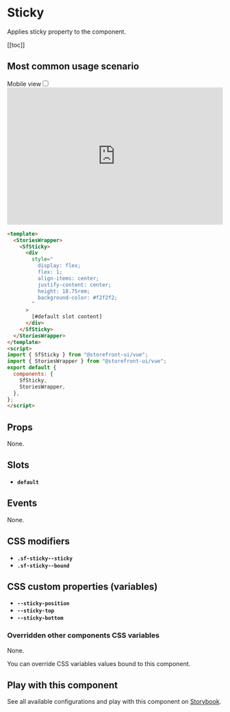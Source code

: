 # Sticky

Applies sticky property to the component.

[[toc]]

## Most common usage scenario

<div class="vuepress-mobile">
    <label for="vuepress-mobile" class="vuepress-mobile-label">Mobile view</label><input id="vuepress-mobile" type="checkbox" class="vuepress-mobile-checkbox">
    <iframe class="storybook-iframe" src="https://storybook.storefrontui.io/iframe.html?id=molecules-sticky--common" style="width: 100%; border: 0; border-bottom: 1px solid #eee;height: 20rem"></iframe>
  </div>

```html
<template>
  <StoriesWrapper>
    <SfSticky>
      <div
        style="
          display: flex;
          flex: 1;
          align-items: center;
          justify-content: center;
          height: 18.75rem;
          background-color: #f2f2f2;
        "
      >
        [#default slot content]
      </div>
    </SfSticky>
  </StoriesWrapper>
</template>
<script>
import { SfSticky } from "@storefront-ui/vue";
import { StoriesWrapper } from "@storefront-ui/vue";
export default {
  components: {
    SfSticky,
    StoriesWrapper,
  },
};
</script>
```

## Props

None.

## Slots

- **`default`**

## Events

None.

## CSS modifiers

- **`.sf-sticky--sticky`**
- **`.sf-sticky--bound`**

## CSS custom properties (variables)

- **`--sticky-position`**
- **`--sticky-top`**
- **`--sticky-bottom`**
### Overridden other components CSS variables 
None. 


You can override CSS variables values bound to this component.

<!-- No _internal components -->

## Play with this component

See all available configurations and play with this component on <a href="https://storybook.storefrontui.io/?path=/story/molecules-sticky--common">Storybook</a>.
